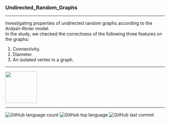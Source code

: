 ### Undirected_Random_Graphs
------------------

Investigating properties of undirected random graphs according to the Ardash-Rinier model. <br />
In the study, we checked the correctness of the following three features on the graphs:
1. Connectivity.
2. Diameter.
3. An isolated vertex in a graph.

------------------

<img src = "https://www.clipartmax.com/png/middle/351-3515666_c-language-global-or-external-variables-with-examples-c-programming-logo.png" width="100" height="100">

------------------

![GitHub language count](https://img.shields.io/github/languages/count/Llevi94/Undirected_Random_Graphs)
![GitHub top language](https://img.shields.io/github/languages/top/Llevi94/Undirected_Random_Graphs?color=yellow)
![GitHub last commit](https://img.shields.io/github/last-commit/Llevi94/Undirected_Random_Graphs?color=red&style=plastic)




